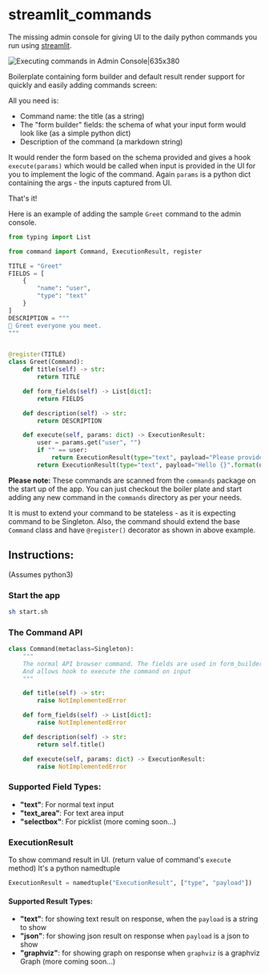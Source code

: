 # streamlit_commands
The missing admin console for giving UI to the daily python commands you run using [streamlit](https://streamlit.io).


![Executing commands in Admin Console|635x380](https://github.com/yogin16/streamlit_commands/blob/master/st-commands.gif)

Boilerplate containing form builder and default result render support for quickly and easily adding commands screen:

All you need is:
- Command name: the title (as a string)
- The "form builder" fields: the schema of what your input form would look like (as a simple python dict)
- Description of the command (a markdown string)

It would render the form based on the schema provided and gives a hook `execute(params)` which would be called when input is provided in the UI for you to implement the logic of the command. Again `params` is a python dict containing the args - the inputs captured from UI.

That's it!

Here is an example of adding the sample `Greet` command to the admin console. 

```python
from typing import List

from command import Command, ExecutionResult, register

TITLE = "Greet"
FIELDS = [
    {
        "name": "user",
        "type": "text"
    }
]
DESCRIPTION = """
👋 Greet everyone you meet.
"""


@register(TITLE)
class Greet(Command):
    def title(self) -> str:
        return TITLE

    def form_fields(self) -> List[dict]:
        return FIELDS

    def description(self) -> str:
        return DESCRIPTION

    def execute(self, params: dict) -> ExecutionResult:
        user = params.get("user", "")
        if "" == user:
            return ExecutionResult(type="text", payload="Please provide a user")
        return ExecutionResult(type="text", payload="Hello {}".format(user))

```

**Please note:** These commands are scanned from the `commands` package on the start up of the app. You can just checkout the boiler plate and start adding any new command in the `commands` directory as per your needs.


It is must to extend your command to be stateless - as it is expecting command to be Singleton. Also, the command should extend the base `Command` class and have `@register()` decorator as shown in above example.

## Instructions:
(Assumes python3)
### Start the app
```bash
sh start.sh
```
### The Command API
```python
class Command(metaclass=Singleton):
    """
    The normal API browser command. The fields are used in form_builder to render the form on canvas
    And allows hook to execute the command on input
    """

    def title(self) -> str:
        raise NotImplementedError

    def form_fields(self) -> List[dict]:
        raise NotImplementedError

    def description(self) -> str:
        return self.title()

    def execute(self, params: dict) -> ExecutionResult:
        raise NotImplementedError
```

### Supported Field Types:
- **"text"**: For normal text input
- **"text_area"**: For text area input
- **"selectbox"**: For picklist
(more coming soon...)

### ExecutionResult
To show command result in UI. (return value of command's `execute` method)
It's a python namedtuple
```python
ExecutionResult = namedtuple("ExecutionResult", ["type", "payload"])
```
#### Supported Result Types:
- **"text"**: for showing text result on response, when the `payload` is a string to show
- **"json"**: for showing json result on response when `payload` is a json to show
- **"graphviz"**: for showing graph on response when `graphviz` is a graphviz Graph
(more coming soon...)
